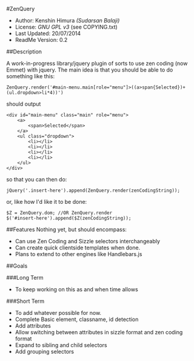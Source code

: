 ﻿#ZenQuery
* Author: Kenshin Himura *(Sudarsan Balaji)*
* License: *GNU GPL v3* (see COPYING.txt)
* Last Updated: 20/07/2014
* ReadMe Version: 0.2

##Description

A work-in-progress library/jquery plugin of sorts to use zen coding (now Emmet) with jquery.
The main idea is that you should be able to do something like this:

`ZenQuery.render('#main-menu.main[role="menu"]>((a>span{Selected})+(ul.dropdown>li*4))')`

should output

```
<div id="main-menu" class="main" role="menu">
    <a>
        <span>Selected</span>
    </a>
    <ul class="dropdown">
        <li></li>
        <li></li>
        <li></li>
        <li></li>
    </ul>
</div>
```

so that you can then do:

`jQuery('.insert-here').append(ZenQuery.render(zenCodingString));`

or, like how I'd like it to be done:

```
$Z = ZenQuery.dom; //OR ZenQuery.render
$('#insert-here').append($Z(zenCodingString));
```

##Features
Nothing yet, but should encompass:
* Can use Zen Coding and Sizzle selectors interchangeably
* Can create quick clientside templates when done.
* Plans to extend to other engines like Handlebars.js

##Goals

###Long Term
* To keep working on this as and when time allows

###Short Term
* To add whatever possible for now.
* Complete Basic element, classname, id detection
* Add attributes
* Allow switching between attributes in sizzle format and zen coding format
* Expand to sibling and child selectors
* Add grouping selectors
